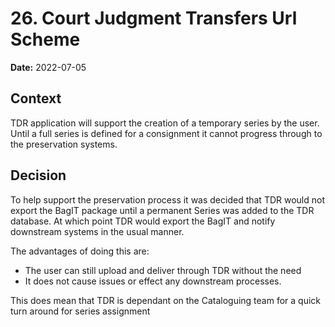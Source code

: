 # 26. Court Judgment Transfers Url Scheme 

**Date:** 2022-07-05

## Context

TDR application will support the creation of a temporary series by the user.
Until a full series is defined for a consignment it cannot progress through to the preservation systems.

## Decision

To help support the preservation process it was decided that TDR would not export the BagIT package until a permanent Series was added to the TDR database.
At which point TDR would export the BagIT and notify downstream systems in the usual manner.

The advantages of doing this are:
* The user can still upload and deliver through TDR without the need 
* It does not cause issues or effect any downstream processes.

This does mean that TDR is dependant on the Cataloguing team for a quick turn around for series assignment


